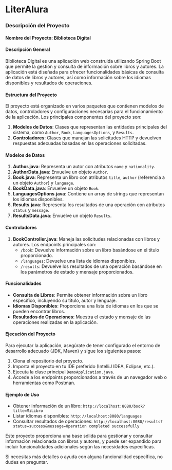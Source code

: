 # LiterAlura
### Descripción del Proyecto

#### Nombre del Proyecto: Biblioteca Digital

#### Descripción General

Biblioteca Digital es una aplicación web construida utilizando Spring Boot que permite la gestión y consulta de información sobre libros y autores. La aplicación está diseñada para ofrecer funcionalidades básicas de consulta de datos de libros y autores, así como información sobre los idiomas disponibles y resultados de operaciones.

#### Estructura del Proyecto

El proyecto está organizado en varios paquetes que contienen modelos de datos, controladores y configuraciones necesarias para el funcionamiento de la aplicación. Los principales componentes del proyecto son:

1. **Modelos de Datos**: Clases que representan las entidades principales del sistema, como `Author`, `Book`, `LanguagesOptions`, y `Results`.
2. **Controladores**: Clases que manejan las solicitudes HTTP y devuelven respuestas adecuadas basadas en las operaciones solicitadas.

#### Modelos de Datos

1. **Author.java**: Representa un autor con atributos `name` y `nationality`.
2. **AuthorData.java**: Envuelve un objeto `Author`.
3. **Book.java**: Representa un libro con atributos `title`, `author` (referencia a un objeto `Author`) y `language`.
4. **BookData.java**: Envuelve un objeto `Book`.
5. **LanguagesOptions.java**: Contiene un array de strings que representan los idiomas disponibles.
6. **Results.java**: Representa los resultados de una operación con atributos `status` y `message`.
7. **ResultsData.java**: Envuelve un objeto `Results`.

#### Controladores

1. **BookController.java**: Maneja las solicitudes relacionadas con libros y autores. Los endpoints principales son:
   - `/book`: Devuelve información sobre un libro basándose en el título proporcionado.
   - `/languages`: Devuelve una lista de idiomas disponibles.
   - `/results`: Devuelve los resultados de una operación basándose en los parámetros de estado y mensaje proporcionados.

#### Funcionalidades

- **Consulta de Libros**: Permite obtener información sobre un libro específico, incluyendo su título, autor y lenguaje.
- **Idiomas Disponibles**: Proporciona una lista de idiomas en los que se pueden encontrar libros.
- **Resultados de Operaciones**: Muestra el estado y mensaje de las operaciones realizadas en la aplicación.

#### Ejecución del Proyecto

Para ejecutar la aplicación, asegúrate de tener configurado el entorno de desarrollo adecuado (JDK, Maven) y sigue los siguientes pasos:

1. Clona el repositorio del proyecto.
2. Importa el proyecto en tu IDE preferido (IntelliJ IDEA, Eclipse, etc.).
3. Ejecuta la clase principal `DemoApplication.java`.
4. Accede a los endpoints proporcionados a través de un navegador web o herramientas como Postman.

#### Ejemplo de Uso

- Obtener información de un libro: `http://localhost:8080/book?title=MiLibro`
- Listar idiomas disponibles: `http://localhost:8080/languages`
- Consultar resultados de operaciones: `http://localhost:8080/results?status=success&message=Operation completed successfully`

Este proyecto proporciona una base sólida para gestionar y consultar información relacionada con libros y autores, y puede ser expandido para incluir funcionalidades adicionales según las necesidades específicas.

Si necesitas más detalles o ayuda con alguna funcionalidad específica, no dudes en preguntar.
